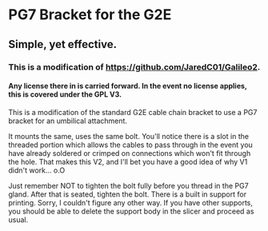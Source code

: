 # PG7 Bracket for the G2E
## Simple, yet effective.
### This is a modification of https://github.com/JaredC01/Galileo2.
#### Any license there in is carried forward. In the event no license applies, this is covered under the GPL V3.
This is a modification of the standard G2E cable chain bracket to use a PG7 bracket for an umbilical attachment.

It mounts the same, uses the same bolt. You'll notice there is a slot in the threaded portion which allows the cables to pass through in the event you have already soldered or crimped on connections which won't fit through the hole. That makes this V2, and I'll bet you have a good idea of why V1 didn't work... o.O

Just remember NOT to tighten the bolt fully before you thread in the PG7 gland. After that is seated, tighten the bolt.
There is a built in support for printing. Sorry, I couldn't figure any other way. If you have other supports, you should be able to delete the support body in the slicer and proceed as usual.
